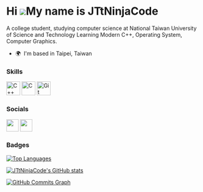 Hi ![](https://user-images.githubusercontent.com/18350557/176309783-0785949b-9127-417c-8b55-ab5a4333674e.gif)My name is JTtNinjaCode
====================================================================================================================================

A college student, studying computer science at National Taiwan University of Science and Technology Learning Modern C++, Operating System, Computer Graphics.

* 🌍  I'm based in Taipei, Taiwan

### Skills

<p align="left">
<a href="https://docs.microsoft.com/en-us/cpp/?view=msvc-170" target="_blank" rel="noreferrer"><img src="https://raw.githubusercontent.com/danielcranney/readme-generator/main/public/icons/skills/cplusplus-colored.svg" width="36" height="36" alt="C++" /></a>
<a href="https://docs.microsoft.com/en-us/cpp/?view=msvc-170" target="_blank" rel="noreferrer"><img src="https://raw.githubusercontent.com/danielcranney/readme-generator/main/public/icons/skills/c-colored.svg" width="36" height="36" alt="C" /></a>
<a href="https://git-scm.com/" target="_blank" rel="noreferrer"><img src="https://raw.githubusercontent.com/danielcranney/readme-generator/main/public/icons/skills/git-colored.svg" width="36" height="36" alt="Git" /></a>
</p>


### Socials

<p align="left"> <a href="https://www.facebook.com/profile.php?id=100026307275569" target="_blank" rel="noreferrer"><img src="https://raw.githubusercontent.com/danielcranney/readme-generator/main/public/icons/socials/facebook.svg" width="32" height="32" /></a> <a href="https://www.github.com/JTtNinjaCode" target="_blank" rel="noreferrer"><img src="https://raw.githubusercontent.com/danielcranney/readme-generator/main/public/icons/socials/github.svg" width="32" height="32" /></a></p>

### Badges

<a href="https://github.com/JTtNinjaCode" align="left"><img src="https://github-readme-stats.vercel.app/api/top-langs/?username=JTtNinjaCode&langs_count=10&title_color=dddddd&text_color=dddddd&icon_color=dddddd&bg_color=0D1117&hide_border=true&locale=en&custom_title=Top%20%Languages" alt="Top Languages" /></a>

<a href="http://www.github.com/JTtNinjaCode"><img src="https://github-readme-stats.vercel.app/api?username=JTtNinjaCode&show_icons=true&hide=&title_color=dddddd&text_color=dddddd&icon_color=dddddd&bg_color=0D1117&hide_border=true&show_icons=true" alt="JTtNinjaCode's GitHub stats" /></a>

<a href="http://www.github.com/JTtNinjaCode"><img src="https://github-readme-activity-graph.cyclic.app/graph?username=JTtNinjaCode&bg_color=0D1117&color=dddddd&line=dddddd&point=dddddd&area_color=0D1117&area=true&hide_border=true&custom_title=GitHub%20Commits%20Graph" alt="GitHub Commits Graph" /></a>
